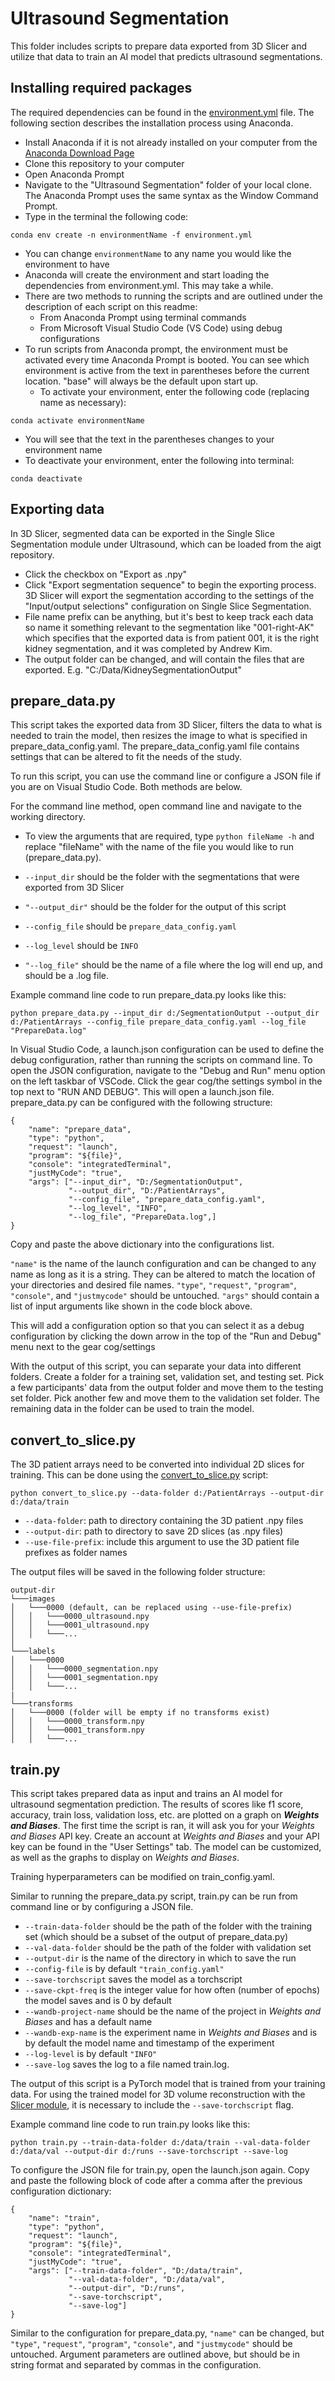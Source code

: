# Ultrasound Segmentation
This folder includes scripts to prepare data exported from 3D Slicer and utilize that data to train an AI model that predicts ultrasound segmentations.

## Installing required packages
The required dependencies can be found in the [environment.yml](environment.yml) file. The following section describes the installation process using Anaconda.

* Install Anaconda if it is not already installed on your computer from the [Anaconda Download Page](https://www.anaconda.com/download)
* Clone this repository to your computer
* Open Anaconda Prompt
* Navigate to the "Ultrasound Segmentation" folder of your local clone. The Anaconda Prompt uses the same syntax as the Window Command Prompt.
* Type in the terminal the following code: 
```
conda env create -n environmentName -f environment.yml
```
  * You can change `environmentName` to any name you would like the environment to have
  * Anaconda will create the environment and start loading the dependencies from environment.yml. This may take a while.
* There are two methods to running the scripts and are outlined under the description of each script on this readme:
  * From Anaconda Prompt using terminal commands
  * From Microsoft Visual Studio Code (VS Code) using debug configurations
* To run scripts from Anaconda prompt, the environment must be activated every time Anaconda Prompt is booted. You can see which environment is active from the text in parentheses before the current location. "base" will always be the default upon start up.
  * To activate your environment, enter the following code (replacing name as necessary): 

```
conda activate environmentName
```

  * You will see that the text in the parentheses changes to your environment name
  * To deactivate your environment, enter the following into terminal: 

```
conda deactivate
```

## Exporting data

In 3D Slicer, segmented data can be exported in the Single Slice Segmentation module under Ultrasound, which can be loaded from the aigt repository. 

* Click the checkbox on "Export as .npy" 
* Click "Export segmentation sequence" to begin the exporting process. 3D Slicer will export the segmentation according to the settings of the "Input/output selections" configuration on Single Slice Segmentation.
* File name prefix can be anything, but it's best to keep track each data so name it something relevant to the segmentation like "001-right-AK" which specifies that the exported data is from patient 001, it is the right kidney segmentation, and it was completed by Andrew Kim.
* The output folder can be changed, and will contain the files that are exported. E.g. "C:/Data/KidneySegmentationOutput"


## prepare_data.py

This script takes the exported data from 3D Slicer, filters the data to what is needed to train the model, then resizes the image to what is specified in prepare_data_config.yaml. The prepare_data_config.yaml file contains settings that can be altered to fit the needs of the study.

To run this script, you can use the command line or configure a JSON file if you are on Visual Studio Code. Both methods are below.

For the command line method, open command line and navigate to the working directory. 
* To view the arguments that are required, type `python fileName -h` and replace "fileName" with the name of the file you would like to run (prepare_data.py).

* `--input_dir` should be the folder with the segmentations that were exported from 3D Slicer 
* `"--output_dir"` should be the folder for the output of this script
* `--config_file` should be `prepare_data_config.yaml`
* `--log_level` should be `INFO`
* `"--log_file"` should be the name of a file where the log will end up, and should be a .log file.

Example command line code to run prepare_data.py looks like this:
```
python prepare_data.py --input_dir d:/SegmentationOutput --output_dir d:/PatientArrays --config_file prepare_data_config.yaml --log_file "PrepareData.log"
```

In Visual Studio Code, a launch.json configuration can be used to define the debug configuration, rather than running the scripts on command line. To open the JSON configuration, navigate to the "Debug and Run" menu option on the left taskbar of VSCode. Click the gear cog/the settings symbol in the top next to "RUN AND DEBUG". This will open a launch.json file. prepare_data.py can be configured with the following structure:

```
{
    "name": "prepare_data",
    "type": "python",
    "request": "launch",
    "program": "${file}",
    "console": "integratedTerminal",
    "justMyCode": "true",
    "args": ["--input_dir", "D:/SegmentationOutput",
             "--output_dir", "D:/PatientArrays",
             "--config_file", "prepare_data_config.yaml",
             "--log_level", "INFO",
             "--log_file", "PrepareData.log",]
}
```

Copy and paste the above dictionary into the configurations list.

`"name"` is the name of the launch configuration and can be changed to any name as long as it is a string. They can be altered to match the location of your directories and desired file names. `"type"`, `"request"`, `"program"`, `"console"`, and `"justmycode"` should be untouched. `"args"` should contain a list of input arguments like shown in the code block above.

This will add a configuration option so that you can select it as a debug configuration by clicking the down arrow in the top of the "Run and Debug" menu next to the gear cog/settings

With the output of this script, you can separate your data into different folders. Create a folder for a training set, validation set, and testing set. Pick a few participants' data from the output folder and move them to the testing set folder. Pick another few and move them to the validation set folder. The remaining data in the folder can be used to train the model.

## convert_to_slice.py

The 3D patient arrays need to be converted into individual 2D slices for training. This can be done using the [convert_to_slice.py](convert_to_slice.py) script:

```
python convert_to_slice.py --data-folder d:/PatientArrays --output-dir d:/data/train
```

* `--data-folder`: path to directory containing the 3D patient .npy files
* `--output-dir`: path to directory to save 2D slices (as .npy files)
* `--use-file-prefix`: include this argument to use the 3D patient file prefixes as folder names

The output files will be saved in the following folder structure:

```
output-dir   
└───images
│   └───0000 (default, can be replaced using --use-file-prefix)
│   │   └───0000_ultrasound.npy
│   │   └───0001_ultrasound.npy
│   │   └───...
│   
└───labels
│   └───0000
│   │   └───0000_segmentation.npy
│   │   └───0001_segmentation.npy
│   │   └───...
|
└───transforms
│   └───0000 (folder will be empty if no transforms exist)
│   │   └───0000_transform.npy
│   │   └───0001_transform.npy
│   │   └───...
```

## train.py

This script takes prepared data as input and trains an AI model for ultrasound segmentation prediction. The results of scores like f1 score, accuracy, train loss, validation loss, etc. are plotted on a graph on **_Weights and Biases_**. The first time the script is ran, it will ask you for your _Weights and Biases_ API key. Create an account at _Weights and Biases_ and your API key can be found in the "User Settings" tab. The model can be customized, as well as the graphs to display on _Weights and Biases_.

Training hyperparameters can be modified on train_config.yaml.

Similar to running the prepare_data.py script, train.py can be run from command line or by configuring a JSON file.

* `--train-data-folder` should be the path of the folder with the training set (which should be a subset of the output of prepare_data.py)
* `--val-data-folder` should be the path of the folder with validation set 
* `--output-dir` is the name of the directory in which to save the run
* `--config-file` is by default `"train_config.yaml"`
* `--save-torchscript` saves the model as a torchscript
* `--save-ckpt-freq` is the integer value for how often (number of epochs) the model saves and is 0 by default
* `--wandb-project-name` should be the name of the project in _Weights and Biases_ and has a default name
* `--wandb-exp-name` is the experiment name in _Weights and Biases_ and is by default the model name and timestamp of the experiment
* `--log-level` is by default `"INFO"`
* `--save-log` saves the log to a file named train.log.

The output of this script is a PyTorch model that is trained from your training data. For using the trained model for 3D volume reconstruction with the [Slicer module](../SlicerExtension/LiveUltrasoundAi/TorchSequenceSegmentation/), it is necessary to include the `--save-torchscript` flag.

Example command line code to run train.py looks like this:
```
python train.py --train-data-folder d:/data/train --val-data-folder d:/data/val --output-dir d:/runs --save-torchscript --save-log
```

To configure the JSON file for train.py, open the launch.json again. Copy and paste the following block of code after a comma after the previous configuration dictionary:

```
{
    "name": "train",
    "type": "python",
    "request": "launch",
    "program": "${file}",
    "console": "integratedTerminal",
    "justMyCode": "true",
    "args": ["--train-data-folder", "D:/data/train",
             "--val-data-folder", "D:/data/val",
             "--output-dir", "D:/runs",
             "--save-torchscript", 
             "--save-log"]
}
```

Similar to the configuration for prepare_data.py, `"name"` can be changed, but `"type"`, `"request"`, `"program"`, `"console"`, and `"justmycode"` should be untouched. Argument parameters are outlined above, but should be in string format and separated by commas in the configuration.
